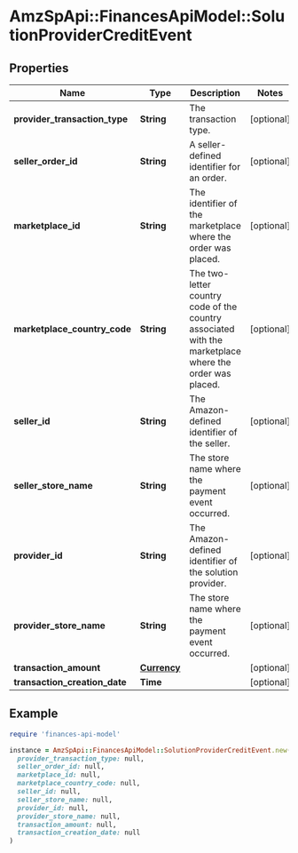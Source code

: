 # AmzSpApi::FinancesApiModel::SolutionProviderCreditEvent

## Properties

| Name | Type | Description | Notes |
| ---- | ---- | ----------- | ----- |
| **provider_transaction_type** | **String** | The transaction type. | [optional] |
| **seller_order_id** | **String** | A seller-defined identifier for an order. | [optional] |
| **marketplace_id** | **String** | The identifier of the marketplace where the order was placed. | [optional] |
| **marketplace_country_code** | **String** | The two-letter country code of the country associated with the marketplace where the order was placed. | [optional] |
| **seller_id** | **String** | The Amazon-defined identifier of the seller. | [optional] |
| **seller_store_name** | **String** | The store name where the payment event occurred. | [optional] |
| **provider_id** | **String** | The Amazon-defined identifier of the solution provider. | [optional] |
| **provider_store_name** | **String** | The store name where the payment event occurred. | [optional] |
| **transaction_amount** | [**Currency**](Currency.md) |  | [optional] |
| **transaction_creation_date** | **Time** |  | [optional] |

## Example

```ruby
require 'finances-api-model'

instance = AmzSpApi::FinancesApiModel::SolutionProviderCreditEvent.new(
  provider_transaction_type: null,
  seller_order_id: null,
  marketplace_id: null,
  marketplace_country_code: null,
  seller_id: null,
  seller_store_name: null,
  provider_id: null,
  provider_store_name: null,
  transaction_amount: null,
  transaction_creation_date: null
)
```

